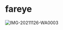 # fareye
![IMG-20211126-WA0003](https://user-images.githubusercontent.com/38567476/143530275-053184ee-6ea0-4d8a-b423-6296625eae0f.jpg)
